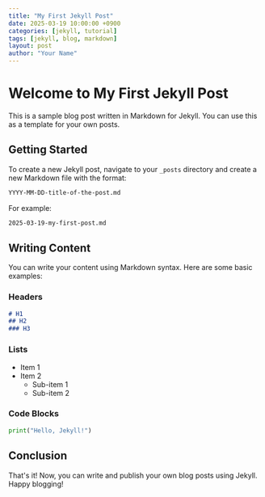 ```yaml
---
title: "My First Jekyll Post"
date: 2025-03-19 10:00:00 +0900
categories: [jekyll, tutorial]
tags: [jekyll, blog, markdown]
layout: post
author: "Your Name"
---
```


# Welcome to My First Jekyll Post

This is a sample blog post written in Markdown for Jekyll. You can use this as a template for your own posts.

## Getting Started

To create a new Jekyll post, navigate to your `_posts` directory and create a new Markdown file with the format:

```bash
YYYY-MM-DD-title-of-the-post.md
```

For example:

```bash
2025-03-19-my-first-post.md
```

## Writing Content

You can write your content using Markdown syntax. Here are some basic examples:

### Headers

```markdown
# H1
## H2
### H3
```

### Lists

- Item 1
- Item 2
  - Sub-item 1
  - Sub-item 2

### Code Blocks

```python
print("Hello, Jekyll!")
```

## Conclusion

That's it! Now, you can write and publish your own blog posts using Jekyll. Happy blogging!

